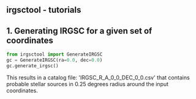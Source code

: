 ## irgsctool - tutorials

## 1. Generating IRGSC for a given set of coordinates

``` python
from irgsctool import GenerateIRGSC
gc = GenerateIRGSC(ra=0.0, dec=0.0)
gc.generate_irgsc()
```
This results in a catalog file: 'IRGSC_R_A_0_0_DEC_0_0.csv' that contains probable stellar sources in 0.25 degrees radius around the input coordinates.